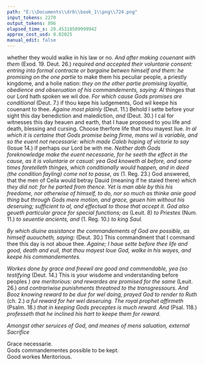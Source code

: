 ```yaml
---
path: "E:\\Documents\\drb\\book_1\\png\\724.png"
input_tokens: 2270
output_tokens: 896
elapsed_time_s: 20.45318509999942
approx_cost_usd: 0.02025
manual_edit: false
---
```

whether they would walke in his law or no. *And after making couenant with them* (Exod. 19. Deut. 26.) *required and accepted their voluntarie consent: entring into formal contracte or bargaine betwen himself and them: he promising on the one partie* to make them his peculiar people, a priestly kingdome, and a holie nation: *they on the other partie promising loyaltie, obedience and obseruation of his commandements, saying: Al* thinges that our Lord hath spoken we wil doe. *For which cause Gods promises are conditional* (Deut. 7.) if thou kepe his iudgements, God wil keepe his couenant to thee. *Againe most plainly* (Deut. 11.) Behold I sette before your sight this day benediction and malediction, *and* (Deut. 30.) I cal for witnesses this day heauen and earth, that I haue proposed to you life and death, blessing and cursing. Choose therfore life that thou mayest liue. *In al which it is certaine that Gods promise being firme, mans wil is variable, and so the euent not necessarie: which made Caleb hoping of victorie to say* (Iosue 14.) if perhaps our Lord be with me. *Neither doth Gods foreknowledge make the euent necessarie, for he seeth the effect in the cause, as it is voluntarie or casual: yea God knoweth al before, and some times foretelleth thinges, which conditionally would happen, and in deed (the condition fayling) come not to passe, as* (1. Reg. 23.) God answered, that the men of Ceila would betray Dauid (meaning if he staied there) *which they did not: for he parted from thence. Yet is man able by this his freedome, nor otherwise of himself, to do, nor so much as thinke anie good thing but through Gods mere motion, and grace, geuen him without his deseruing; sufficient to al, and effectual to those that accept it. God also geueth particular grace for special functions; as* (Leuit. 8) *to Priestes* (Num. 11.) *to seuentie ancients, and* (1. Reg. 10.) *to king Saul.*

*By which diuine assistance the commandements of God are possible, as himself auoucheth, saying:* (Deut. 30.) This commandment that I command thee this day is not aboue thee. *Againe; I haue sette before thee life and good, death and euil, that thou mayest loue God, walke in his wayes, and keepe his commandementes.*

*Workes done by grace and freewil are good and commendable, yea (so testifying* (Deut. 14.) This is your wisdome and vnderstanding before peoples *) are meritorious: and rewardes are promised for the same* (Leuit. 26.) *and contrariwise punishments threatned to the transgressours. And Booz knowing reward to be due for wel doing, prayed God to render to Ruth* (ch. 2.) *a ful reward for her wel deseruing. The royal prophet affirmeth* (Psalm. 18.) *that in keeping Gods preceptes is much reward. And* (Psal. 118.) *professeth that he inclined his hart to keepe them for reward.*

*Amongst other seruices of God, and meanes of mens saluation, external Sacrifice*

[^1]: Obiection of Gods foreknowledge answered.

<aside>Grace necessarie.</aside>

<aside>Gods commandementes possible to be kept.</aside>

<aside>Good workes Meritorious.</aside>
